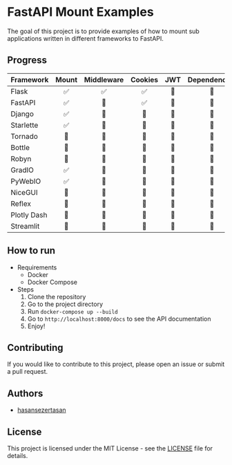 # FastAPI Mount Examples

The goal of this project is to provide examples of how to mount sub applications written in different frameworks to FastAPI.

## Progress

| Framework   | Mount | Middleware  | Cookies | JWT   | Dependencies  |
| :---        | :---: | :---:       | :---:   | :---: | :---:         |
| Flask       |✅     |✅          |✅       |🔳    |🔳             |
| FastAPI     |✅     |🔳          |✅       |🔳    |🔳             |
| Django      |✅     |🔳          |🔳       |🔳    |🔳             |
| Starlette   |✅     |🔳          |🔳       |🔳    |🔳             |
| Tornado     |🔳     |🔳          |🔳       |🔳    |🔳             |
| Bottle      |🔳     |🔳          |🔳       |🔳    |🔳             |
| Robyn       |🔳     |🔳          |🔳       |🔳    |🔳             |
| GradIO      |✅     |🔳          |🔳       |🔳    |🔳             |
| PyWebIO     |✅     |🔳          |🔳       |🔳    |🔳             |
| NiceGUI     |🔳     |🔳          |🔳       |🔳    |🔳             |
| Reflex      |🔳     |🔳          |🔳       |🔳    |🔳             |
| Plotly Dash |🔳     |🔳          |🔳       |🔳    |🔳             |
| Streamlit   |🔳     |🔳          |🔳       |🔳    |🔳             |

## How to run

- Requirements
  - Docker
  - Docker Compose
- Steps
  1. Clone the repository
  2. Go to the project directory
  3. Run `docker-compose up --build`
  4. Go to `http://localhost:8000/docs` to see the API documentation
  5. Enjoy!

## Contributing

If you would like to contribute to this project, please open an issue or submit a pull request.

## Authors

- [hasansezertasan](https://www.github.com/hasansezertasan)

## License

This project is licensed under the MIT License - see the [LICENSE](LICENSE) file for details.
